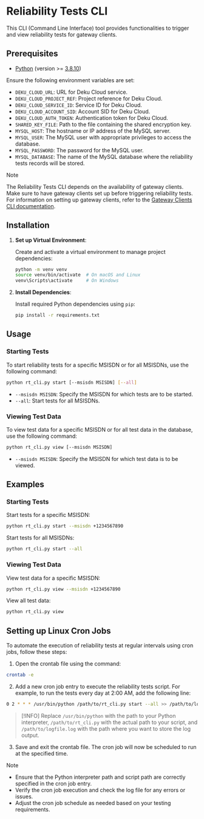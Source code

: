 # Reliability Tests CLI

This CLI (Command Line Interface) tool provides functionalities to trigger and
view reliability tests for gateway clients.

## Prerequisites

- [Python](https://www.python.org/) (version >=
  [3.8.10](https://www.python.org/downloads/release/python-3810/))

Ensure the following environment variables are set:

- `DEKU_CLOUD_URL`: URL for Deku Cloud service.
- `DEKU_CLOUD_PROJECT_REF`: Project reference for Deku Cloud.
- `DEKU_CLOUD_SERVICE_ID`: Service ID for Deku Cloud.
- `DEKU_CLOUD_ACCOUNT_SID`: Account SID for Deku Cloud.
- `DEKU_CLOUD_AUTH_TOKEN`: Authentication token for Deku Cloud.
- `SHARED_KEY_FILE`: Path to the file containing the shared encryption key.
- `MYSQL_HOST`: The hostname or IP address of the MySQL server.
- `MYSQL_USER`: The MySQL user with appropriate privileges to access the
  database.
- `MYSQL_PASSWORD`: The password for the MySQL user.
- `MYSQL_DATABASE`: The name of the MySQL database where the reliability tests
  records will be stored.

> [!NOTE] 
> The Reliability Tests CLI depends on the availability of gateway
> clients. Make sure to have gateway clients set up before triggering
> reliability tests. For information on setting up gateway clients, refer to the
> [Gateway Clients CLI documentation](gateway_clients_cli.md).

## Installation

1. **Set up Virtual Environment**:

   Create and activate a virtual environment to manage project dependencies:

   ```bash
   python -m venv venv
   source venv/bin/activate  # On macOS and Linux
   venv\Scripts\activate     # On Windows
   ```

2. **Install Dependencies**:

   Install required Python dependencies using `pip`:

   ```bash
   pip install -r requirements.txt
   ```

## Usage

### Starting Tests

To start reliability tests for a specific MSISDN or for all MSISDNs, use the
following command:

```bash
python rt_cli.py start [--msisdn MSISDN] [--all]
```

- `--msisdn MSISDN`: Specify the MSISDN for which tests are to be started.
- `--all`: Start tests for all MSISDNs.

### Viewing Test Data

To view test data for a specific MSISDN or for all test data in the database,
use the following command:

```bash
python rt_cli.py view [--msisdn MSISDN]
```

- `--msisdn MSISDN`: Specify the MSISDN for which test data is to be viewed.

## Examples

### Starting Tests

Start tests for a specific MSISDN:

```bash
python rt_cli.py start --msisdn +1234567890
```

Start tests for all MSISDNs:

```bash
python rt_cli.py start --all
```

### Viewing Test Data

View test data for a specific MSISDN:

```bash
python rt_cli.py view --msisdn +1234567890
```

View all test data:

```bash
python rt_cli.py view
```

## Setting up Linux Cron Jobs

To automate the execution of reliability tests at regular intervals using cron
jobs, follow these steps:

1. Open the crontab file using the command:

```bash
crontab -e
```

2. Add a new cron job entry to execute the reliability tests script. For
   example, to run the tests every day at 2:00 AM, add the following line:

```bash
0 2 * * * /usr/bin/python /path/to/rt_cli.py start --all >> /path/to/logfile.log 2>&1
```

> [!INFO] Replace `/usr/bin/python` with the path to your Python interpreter,
> `/path/to/rt_cli.py` with the actual path to your script, and
> `/path/to/logfile.log` with the path where you want to store the log output.

3. Save and exit the crontab file. The cron job will now be scheduled to run at
   the specified time.

> [!NOTE]
>
> - Ensure that the Python interpreter path and script path are correctly
>   specified in the cron job entry.
> - Verify the cron job execution and check the log file for any errors or
>   issues.
> - Adjust the cron job schedule as needed based on your testing requirements.
